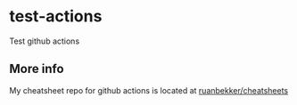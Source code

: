 # test-actions
Test github actions

## More info

My cheatsheet repo for github actions is located at [ruanbekker/cheatsheets](https://github.com/ruanbekker/cheatsheets)
